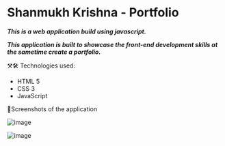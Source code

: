 # Shanmukh Krishna - Portfolio

**_This is a web application build using javascript._**

**_This application is built to showcase the front-end development skills at the sametime create a portfolio._**

⚒🛠️ Technologies used:
* HTML 5
* CSS 3
* JavaScript

📸Screenshots of the application

![image](https://github.com/Shanmukh459/Portfolio/assets/52078988/67513462-3049-4ee0-8d9f-4ade65197b94)

![image](https://github.com/Shanmukh459/Portfolio/assets/52078988/7d1933f0-7a33-43b5-926d-fa6ffcf7a286)


